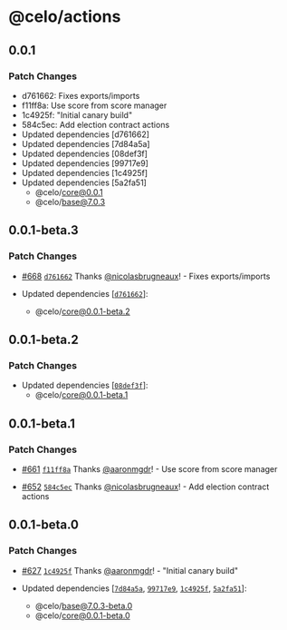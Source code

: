 # @celo/actions

## 0.0.1

### Patch Changes

- d761662: Fixes exports/imports
- f11ff8a: Use score from score manager
- 1c4925f: "Initial canary build"
- 584c5ec: Add election contract actions
- Updated dependencies [d761662]
- Updated dependencies [7d84a5a]
- Updated dependencies [08def3f]
- Updated dependencies [99717e9]
- Updated dependencies [1c4925f]
- Updated dependencies [5a2fa51]
  - @celo/core@0.0.1
  - @celo/base@7.0.3

## 0.0.1-beta.3

### Patch Changes

- [#668](https://github.com/celo-org/developer-tooling/pull/668) [`d761662`](https://github.com/celo-org/developer-tooling/commit/d76166240bf558effe3e27c8a4a0027ed2a0788f) Thanks [@nicolasbrugneaux](https://github.com/nicolasbrugneaux)! - Fixes exports/imports

- Updated dependencies [[`d761662`](https://github.com/celo-org/developer-tooling/commit/d76166240bf558effe3e27c8a4a0027ed2a0788f)]:
  - @celo/core@0.0.1-beta.2

## 0.0.1-beta.2

### Patch Changes

- Updated dependencies [[`08def3f`](https://github.com/celo-org/developer-tooling/commit/08def3fd8d0fbefed9adff12c0650e23d02a6ab1)]:
  - @celo/core@0.0.1-beta.1

## 0.0.1-beta.1

### Patch Changes

- [#661](https://github.com/celo-org/developer-tooling/pull/661) [`f11ff8a`](https://github.com/celo-org/developer-tooling/commit/f11ff8af38e7cc16913a476fa323908cd11137e2) Thanks [@aaronmgdr](https://github.com/aaronmgdr)! - Use score from score manager

- [#652](https://github.com/celo-org/developer-tooling/pull/652) [`584c5ec`](https://github.com/celo-org/developer-tooling/commit/584c5ec440d031e6979a521b0d217be527a42580) Thanks [@nicolasbrugneaux](https://github.com/nicolasbrugneaux)! - Add election contract actions

## 0.0.1-beta.0

### Patch Changes

- [#627](https://github.com/celo-org/developer-tooling/pull/627) [`1c4925f`](https://github.com/celo-org/developer-tooling/commit/1c4925f1275bf78323b5eb4822078ac3572eca44) Thanks [@aaronmgdr](https://github.com/aaronmgdr)! - "Initial canary build"

- Updated dependencies [[`7d84a5a`](https://github.com/celo-org/developer-tooling/commit/7d84a5a9a23f72572999dc17f24d9b70bf6ca9f6), [`99717e9`](https://github.com/celo-org/developer-tooling/commit/99717e93c640e37e4e67020d973a2a13d5af2ac3), [`1c4925f`](https://github.com/celo-org/developer-tooling/commit/1c4925f1275bf78323b5eb4822078ac3572eca44), [`5a2fa51`](https://github.com/celo-org/developer-tooling/commit/5a2fa5196976fffd7c89c804c68b7507e9c48f92)]:
  - @celo/base@7.0.3-beta.0
  - @celo/core@0.0.1-beta.0
